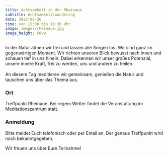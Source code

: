```yaml
---
title: Achtsamkeit in der Rheinaue
subtitle: Achtsamkeitswanderung
date: 2022-06-26
time: von 15:00 bis 16:30 Uhr
image: images/rheinaue.jpg
image_height: 60vw
---
```

In der Natur atmen wir frei und lassen alle Sorgen los. Wir sind ganz im gegenwärtigen Moment. Wir richten unseren Blick bewusst nach innen und schauen tief in uns hinein. Dabei erkennen wir unser großes Potenzial, unsere innere Kraft, frei zu werden, uns und andere zu heilen.<br>
<br>
An diesem Tag meditieren wir gemeinsam, genießen die Natur und tauschen uns über das Thema aus.<br>

### Ort
Treffpunkt Rheinaue. Bei regem Wetter findet die Veranstaltung im Meditationszentrum statt.

### Anmeldung
Bitte meldet Euch telefonisch oder per Email an. Der genaue Treffpunkt wird noch bekanntgegeben.

Wir freuen uns über Eure Teilnahme!

